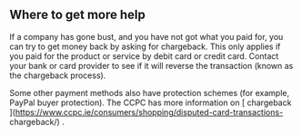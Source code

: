 ##  Where to get more help

If a company has gone bust, and you have not got what you paid for, you can
try to get money back by asking for chargeback. This only applies if you paid
for the product or service by debit card or credit card. Contact your bank or
card provider to see if it will reverse the transaction (known as the
chargeback process).

Some other payment methods also have protection schemes (for example, PayPal
buyer protection). The CCPC has more information on [ chargeback
](https://www.ccpc.ie/consumers/shopping/disputed-card-transactions-
chargeback/) .
